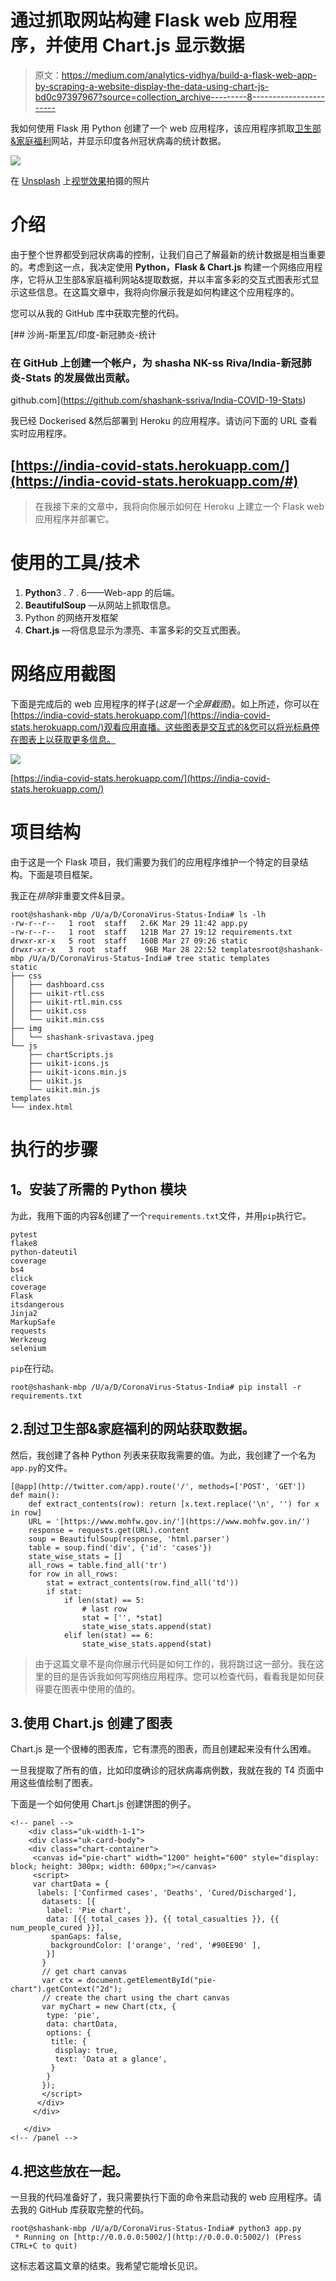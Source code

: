 # 通过抓取网站构建 Flask web 应用程序，并使用 Chart.js 显示数据

> 原文：<https://medium.com/analytics-vidhya/build-a-flask-web-app-by-scraping-a-website-display-the-data-using-chart-js-bd0c97397967?source=collection_archive---------8----------------------->

我如何使用 Flask 用 Python 创建了一个 web 应用程序，该应用程序抓取[卫生部&家庭福利](https://www.mohfw.gov.in/)网站，并显示印度各州冠状病毒的统计数据。

![](img/46ca9fbeae2bf830774f89da0dae8a0e.png)

在 [Unsplash](https://unsplash.com/?utm_source=unsplash&utm_medium=referral&utm_content=creditCopyText) 上[视觉效果](https://unsplash.com/@visuals?utm_source=unsplash&utm_medium=referral&utm_content=creditCopyText)拍摄的照片

# 介绍

由于整个世界都受到冠状病毒的控制，让我们自己了解最新的统计数据是相当重要的。考虑到这一点，我决定使用 **Python，Flask & Chart.js** 构建一个网络应用程序，它将从卫生部&家庭福利网站&提取数据，并以丰富多彩的交互式图表形式显示这些信息。在这篇文章中，我将向你展示我是如何构建这个应用程序的。

您可以从我的 GitHub 库中获取完整的代码。

[](https://github.com/shashank-ssriva/India-COVID-19-Stats) [## 沙尚-斯里瓦/印度-新冠肺炎-统计

### 在 GitHub 上创建一个帐户，为 shasha NK-ss Riva/India-新冠肺炎-Stats 的发展做出贡献。

github.com](https://github.com/shashank-ssriva/India-COVID-19-Stats) 

我已经 Dockerised &然后部署到 Heroku 的应用程序。请访问下面的 URL 查看实时应用程序。

## [https://india-covid-stats.herokuapp.com/](https://india-covid-stats.herokuapp.com/#)

> 在我接下来的文章中，我将向你展示如何在 Heroku 上建立一个 Flask web 应用程序并部署它。

# 使用的工具/技术

1.  **Python**3 . 7 . 6——Web-app 的后端。
2.  **BeautifulSoup** —从网站上抓取信息。
3.  Python 的网络开发框架
4.  **Chart.js** —将信息显示为漂亮、丰富多彩的交互式图表。

# 网络应用截图

下面是完成后的 web 应用程序的样子(*这是一个全屏截图*)。如上所述，你可以在[https://india-covid-stats.herokuapp.com/](https://india-covid-stats.herokuapp.com/)观看应用直播。这些图表是交互式的&您可以将光标悬停在图表上以获取更多信息。

![](img/ef748f2458c13d9c6c2524e1e43b5541.png)

[https://india-covid-stats.herokuapp.com/](https://india-covid-stats.herokuapp.com/)

# 项目结构

由于这是一个 Flask 项目，我们需要为我们的应用程序维护一个特定的目录结构。下面是项目框架。

我正在*排除*非重要文件&目录。

```
root@shashank-mbp /U/a/D/CoronaVirus-Status-India# ls -lh
-rw-r--r--   1 root  staff   2.6K Mar 29 11:42 app.py
-rw-r--r--   1 root  staff   121B Mar 27 19:12 requirements.txt
drwxr-xr-x   5 root  staff   160B Mar 27 09:26 static
drwxr-xr-x   3 root  staff    96B Mar 28 22:52 templatesroot@shashank-mbp /U/a/D/CoronaVirus-Status-India# tree static templates
static
├── css
│   ├── dashboard.css
│   ├── uikit-rtl.css
│   ├── uikit-rtl.min.css
│   ├── uikit.css
│   └── uikit.min.css
├── img
│   └── shashank-srivastava.jpeg
└── js
    ├── chartScripts.js
    ├── uikit-icons.js
    ├── uikit-icons.min.js
    ├── uikit.js
    └── uikit.min.js
templates
└── index.html
```

# 执行的步骤

## **1。安装了**所需的 Python 模块

为此，我用下面的内容&创建了一个`requirements.txt`文件，并用`pip`执行它。

```
pytest
flake8
python-dateutil
coverage
bs4
click
coverage
Flask
itsdangerous
Jinja2
MarkupSafe
requests
Werkzeug
selenium
```

`pip`在行动。

```
root@shashank-mbp /U/a/D/CoronaVirus-Status-India# pip install -r requirements.txt
```

## 2.**刮过**卫生部&家庭福利的网站获取数据。

然后，我创建了各种 Python 列表来获取我需要的值。为此，我创建了一个名为`app.py`的文件。

```
[@app](http://twitter.com/app).route('/', methods=['POST', 'GET'])
def main():
    def extract_contents(row): return [x.text.replace('\n', '') for x in row]
    URL = '[https://www.mohfw.gov.in/'](https://www.mohfw.gov.in/')
    response = requests.get(URL).content
    soup = BeautifulSoup(response, 'html.parser')
    table = soup.find('div', {'id': 'cases'})
    state_wise_stats = []
    all_rows = table.find_all('tr')
    for row in all_rows:
        stat = extract_contents(row.find_all('td'))
        if stat:
            if len(stat) == 5:
                # last row
                stat = ['', *stat]
                state_wise_stats.append(stat)
            elif len(stat) == 6:
                state_wise_stats.append(stat)
```

> 由于这篇文章不是向你展示代码是如何工作的，我将跳过这一部分。我在这里的目的是告诉我如何写网络应用程序。您可以检查代码，看看我是如何获得要在图表中使用的值的。

## 3.**使用 Chart.js 创建了**图表

Chart.js 是一个很棒的图表库，它有漂亮的图表，而且创建起来没有什么困难。

一旦我提取了所有的值，比如印度确诊的冠状病毒病例数，我就在我的 T4 页面中用这些值绘制了图表。

下面是一个如何使用 Chart.js 创建饼图的例子。

```
<!-- panel -->
    <div class="uk-width-1-1">
    <div class="uk-card-body">
    <div class="chart-container">
     <canvas id="pie-chart" width="1200" height="600" style="display: block; height: 300px; width: 600px;"></canvas>
     <script>
     var chartData = {
      labels: ['Confirmed cases', 'Deaths', 'Cured/Discharged'],
       datasets: [{
        label: 'Pie chart',
        data: [{{ total_cases }}, {{ total_casualties }}, {{ num_people_cured }}],
         spanGaps: false,
         backgroundColor: ['orange', 'red', '#90EE90' ],
        }]
       }
       // get chart canvas
       var ctx = document.getElementById("pie-chart").getContext("2d");
       // create the chart using the chart canvas
       var myChart = new Chart(ctx, {
        type: 'pie',
        data: chartData,
        options: {
         title: {
          display: true,
          text: 'Data at a glance',
         }
        }
       });
       </script>
      </div>
     </div>

   </div>
<!-- /panel -->
```

## 4.把这些放在一起。

一旦我的代码准备好了，我只需要执行下面的命令来启动我的 web 应用程序。请去我的 GitHub 库获取完整的代码。

```
root@shashank-mbp /U/a/D/CoronaVirus-Status-India# python3 app.py
 * Running on [http://0.0.0.0:5002/](http://0.0.0.0:5002/) (Press CTRL+C to quit)
```

这标志着这篇文章的结束。我希望它能增长见识。
